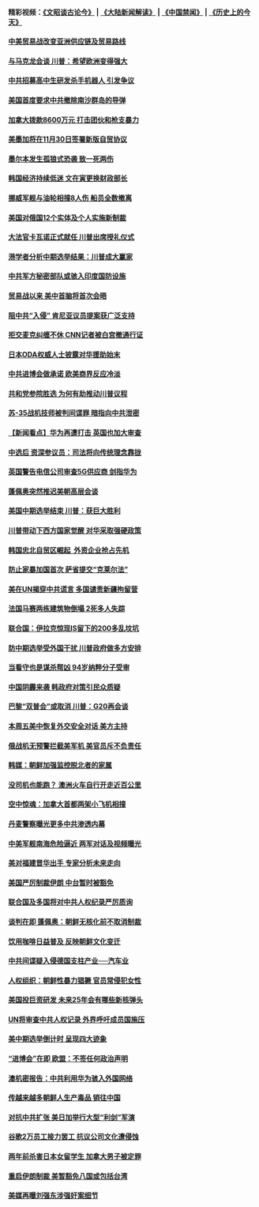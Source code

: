#### 精彩视频：[《文昭谈古论今》](https://github.com/gfw-breaker/wenzhao/blob/master/README.md?t=11102131) | [《大陆新闻解读》](https://github.com/gfw-breaker/ntdtv-comedy/blob/master/README.md?t=11102131) | [《中国禁闻》](https://github.com/gfw-breaker/ntdtv-news/blob/master/README.md?t=11102131) | [《历史上的今天》](https://github.com/gfw-breaker/today-in-history/blob/master/README.md?t=11102131) 

#### [中美贸易战改变亚洲供应链及贸易路线](../pages/nsc418/n10843491.md?t=11102131) 

#### [与马克龙会谈 川普：希望欧洲变得强大](../pages/nsc418/n10843329.md?t=11102131) 

#### [中共招募高中生研发杀手机器人 引发争议](../pages/nsc418/n10842419.md?t=11102131) 

#### [美国首度要求中共撤除南沙群岛的导弹](../pages/nsc418/n10842945.md?t=11102131) 

#### [加拿大拨款8600万元 打击团伙和枪支暴力](../pages/nsc418/n10842249.md?t=11102131) 

#### [美墨加将在11月30日签署新版自贸协议](../pages/nsc418/n10841572.md?t=11102131) 

#### [墨尔本发生孤狼式恐袭 致一死两伤](../pages/nsc418/n10840893.md?t=11102131) 

#### [韩国经济持续低迷 文在寅更换财政部长](../pages/nsc418/n10839960.md?t=11102131) 

#### [挪威军舰与油轮相撞8人伤 船员全数撤离](../pages/nsc418/n10841146.md?t=11102131) 

#### [美国对俄国12个实体及个人实施新制裁](../pages/nsc418/n10841109.md?t=11102131) 

#### [大法官卡瓦诺正式就任 川普出席授礼仪式](../pages/nsc418/n10840367.md?t=11102131) 

#### [港学者分析中期选举结果：川普成大赢家](../pages/nsc418/n10840095.md?t=11102131) 

#### [中共军方秘密部队或骇入印度国防设施](../pages/nsc418/n10839561.md?t=11102131) 

#### [贸易战以来 美中首脑将首次会晤](../pages/nsc418/n10839071.md?t=11102131) 

#### [阻中共“入侵” 肯尼亚议员提案获广泛支持](../pages/nsc418/n10839184.md?t=11102131) 

#### [拒交麦克纠缠不休 CNN记者被白宫撤通行证](../pages/nsc418/n10838526.md?t=11102131) 

#### [日本ODA权威人士披露对华援助始末](../pages/nsc418/n10838064.md?t=11102131) 

#### [中共进博会做承诺 欧美商界反应冷淡](../pages/nsc418/n10837102.md?t=11102131) 

#### [共和党参院胜选 为何有助推动川普议程](../pages/nsc418/n10836979.md?t=11102131) 

#### [苏-35战机技师被判间谍罪 暗指向中共泄密](../pages/nsc418/n10837017.md?t=11102131) 

#### [【新闻看点】华为再遭打击 英国也加大审查](../pages/nsc418/n10836745.md?t=11102131) 

#### [中选后 资深参议员：司法将向传统理念靠拢](../pages/nsc418/n10836636.md?t=11102131) 

#### [英国警告电信公司审查5G供应商 剑指华为](../pages/nsc418/n10836577.md?t=11102131) 

#### [蓬佩奥突然推迟美朝高层会谈](../pages/nsc418/n10836329.md?t=11102131) 

#### [美国中期选举结束 川普：获巨大胜利](../pages/nsc418/n10834872.md?t=11102131) 

#### [川普带动下西方国家觉醒 对华采取强硬政策](../pages/nsc418/n10834533.md?t=11102131) 

#### [韩国忠北自贸区崛起  外资企业抢占先机](../pages/nsc418/n10834775.md?t=11102131) 

#### [防止家暴加国首次 萨省提交“克莱尔法”](../pages/nsc418/n10834469.md?t=11102131) 

#### [美在UN揭穿中共谎言 多国谴责新疆拘留营](../pages/nsc418/n10834220.md?t=11102131) 

#### [法国马赛两栋建筑物倒塌 2死多人失踪](../pages/nsc418/n10834087.md?t=11102131) 

#### [联合国：伊拉克惊现IS留下的200多乱坟坑](../pages/nsc418/n10834036.md?t=11102131) 

#### [防中期选举受外国干扰 川普政府做多方安排](../pages/nsc418/n10834018.md?t=11102131) 

#### [当看守也是谋杀帮凶 94岁纳粹分子受审](../pages/nsc418/n10833872.md?t=11102131) 

#### [中国阴霾来袭 韩政府对策引民众质疑](../pages/nsc418/n10833148.md?t=11102131) 

#### [巴黎“双普会”或取消 川普：G20再会谈](../pages/nsc418/n10833220.md?t=11102131) 

#### [本周五美中恢复外交安全对话 美方主持](../pages/nsc418/n10833126.md?t=11102131) 

#### [俄战机无预警拦截美军机 美官员斥不负责任](../pages/nsc418/n10833077.md?t=11102131) 

#### [韩媒：朝鲜加强监控脱北者的家属](../pages/nsc418/n10833035.md?t=11102131) 

#### [没司机也能跑？ 澳洲火车自行开走近百公里](../pages/nsc418/n10832834.md?t=11102131) 

#### [空中惊魂：加拿大首都两架小飞机相撞](../pages/nsc418/n10832154.md?t=11102131) 

#### [丹麦警察曝光更多中共渗透内幕](../pages/nsc418/n10821828.md?t=11102131) 

#### [中美军舰南海危险逼近 两军对话及视频曝光](../pages/nsc418/n10831927.md?t=11102131) 

#### [美对福建晋华出手 专家分析未来走向](../pages/nsc418/n10831864.md?t=11102131) 

#### [美国严厉制裁伊朗 中台暂时被豁免](../pages/nsc418/n10831685.md?t=11102131) 

#### [联合国及多国将对中共人权纪录严厉质询](../pages/nsc418/n10831604.md?t=11102131) 

#### [谈判在即 蓬佩奥：朝鲜无核化前不取消制裁](../pages/nsc418/n10831195.md?t=11102131) 

#### [饮用咖啡日益普及 反映朝鲜文化变迁](../pages/nsc418/n10831233.md?t=11102131) 

#### [中共间谍疑入侵德国支柱产业──汽车业](../pages/nsc418/n10830522.md?t=11102131) 

#### [人权组织：朝鲜性暴力猖獗 官员常侵犯女性](../pages/nsc418/n10830721.md?t=11102131) 

#### [美国投巨资研发 未来25年会有哪些新核弹头](../pages/nsc418/n10830032.md?t=11102131) 

#### [UN将审查中共人权记录 外界呼吁成员国施压](../pages/nsc418/n10829693.md?t=11102131) 

#### [美中期选举倒计时 呈现四大迹象](../pages/nsc418/n10828710.md?t=11102131) 

#### [“进博会”在即 欧盟：不签任何政治声明](../pages/nsc418/n10829255.md?t=11102131) 

#### [澳机密报告：中共利用华为骇入外国网络](../pages/nsc418/n10828741.md?t=11102131) 

#### [传越来越多朝鲜人生产毒品 销往中国](../pages/nsc418/n10829067.md?t=11102131) 

#### [对抗中共扩张 美日加举行大型“利剑”军演](../pages/nsc418/n10828989.md?t=11102131) 

#### [谷歌2万员工接力罢工 抗议公司文化遭侵蚀](../pages/nsc418/n10828807.md?t=11102131) 

#### [两年前杀害日本女留学生 加拿大男子被定罪](../pages/nsc418/n10828506.md?t=11102131) 

#### [重启伊朗制裁 美暂豁免八国或包括台湾](../pages/nsc418/n10828261.md?t=11102131) 

#### [美媒再曝刘强东涉强奸案细节](../pages/nsc418/n10827913.md?t=11102131) 

